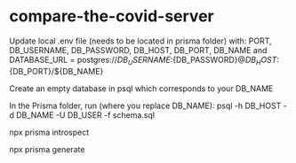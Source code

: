 # compare-the-covid-server

Update local .env file (needs to be located in prisma folder) with: PORT, DB_USERNAME, DB_PASSWORD, DB_HOST, DB_PORT, DB_NAME and DATABASE_URL = postgres://${DB_USERNAME}:${DB_PASSWORD}@${DB_HOST}:${DB_PORT}/${DB_NAME}

Create an empty database in psql which corresponds to your DB_NAME

In the Prisma folder, run (where you replace DB_NAME): 
psql -h DB_HOST -d DB_NAME -U DB_USER -f schema.sql 

npx prisma introspect 

npx prisma generate 
